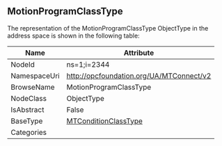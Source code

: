 <!-- objecttype -->
## MotionProgramClassType
  
<!-- end of text -->
The representation of the MotionProgramClassType ObjectType in the address space is shown in the following table:  

|Name|Attribute|
|---|---|
|NodeId|ns=1;i=2344|
|NamespaceUri|http://opcfoundation.org/UA/MTConnect/v2|
|BrowseName|MotionProgramClassType|
|NodeClass|ObjectType|
|IsAbstract|False|
|BaseType|[MTConditionClassType](../../ObjectTypes/MTConditionClassType/readme.md)|
|Categories||

